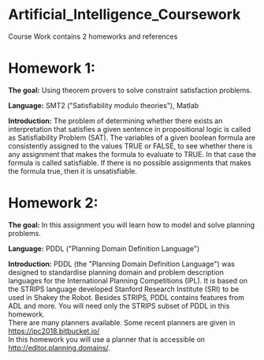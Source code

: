 # Artificial_Intelligence_Coursework
Course Work contains 2 homeworks and references

# Homework 1:
**The goal:** Using theorem provers to solve constraint satisfaction problems.

**Language:** SMT2 ("Satisfiability modulo theories"), Matlab

**Introduction:** The problem of determining whether there exists an interpretation that satisfies a given sentence in propositional logic is called as Satisfiability Problem (SAT). The variables of a given boolean formula are consistently assigned to the values TRUE or FALSE, to see whether there is any assignment that makes the formula to evaluate to TRUE. In that case the formula is called satisfiable. If there is no possible assignments that makes the formula true, then it is unsatisfiable.


# Homework 2:
**The goal:** In this assignment you will learn how to model and solve planning problems.

**Language:** PDDL ("Planning Domain Definition Language")

**Introduction:** PDDL (the "Planning Domain Definition Language") was designed to standardise planning domain and problem description languages for the International Planning Competitions (IPL). It is based on the STRIPS language developed Stanford Research Institute (SRI) to be used in Shakey the Robot. Besides STRIPS, PDDL contains features from ADL and more. You will need only the STRIPS subset of PDDL in this homework.  
There are many planners available. Some recent planners are given in https://ipc2018.bitbucket.io/  
In this homework you will use a planner that is accessible on http://editor.planning.domains/.
